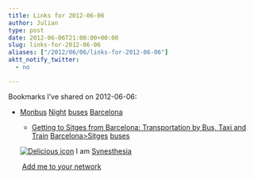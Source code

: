 ```yaml
---
title: Links for 2012-06-06
author: Julian
type: post
date: 2012-06-06T21:00:00+00:00
slug: links-for-2012-06-06 
aliases: ["/2012/06/06/links-for-2012-06-06"]
aktt_notify_twitter:
  - no

---
```

Bookmarks I&#8217;ve shared on 2012-06-06:

  * [Monbus][1] 
    [Night][2] [buses][3] [Barcelona][4] </li> 
    
      * [Getting to Sitges from Barcelona: Transportation by Bus, Taxi and Train][5] 
        [Barcelona>Sitges][6] [buses][3] </li> </ul> 
        
        <p class="deliciouslink">
          <a href="https://del.icio.us/synesthesia" title="See all my bookmarks on del.icio.us"><img src="https://www.synesthesia.co.uk/images/deliciousicon.jpg" alt="Delicious icon" /></a>&nbsp;I am <a href="https://del.icio.us/synesthesia" title="See all my bookmarks on del.icio.us">Synesthesia</a>
        </p>
        
        <p class="deliciouslink">
          <a href="https://del.icio.us/network?add=synesthesia" title="Add me to your del.icio.us network"><img src="https://www.synesthesia.co.uk/images/add.gif" alt="" /></a>&nbsp;<a href="https://del.icio.us/network?add=synesthesia" title="Add me to your del.icio.us network">Add me to your network</a>
        </p>

 [1]: https://www.monbus.cat/
 [2]: https://www.delicious.com/synesthesia/Night
 [3]: https://www.delicious.com/synesthesia/buses
 [4]: https://www.delicious.com/synesthesia/Barcelona
 [5]: https://www.sitges-tourist-guide.com/en/transport/getting-to-sitges.html#gettingSitgesBarcelonaTrain
 [6]: https://www.delicious.com/synesthesia/Barcelona%3ESitges